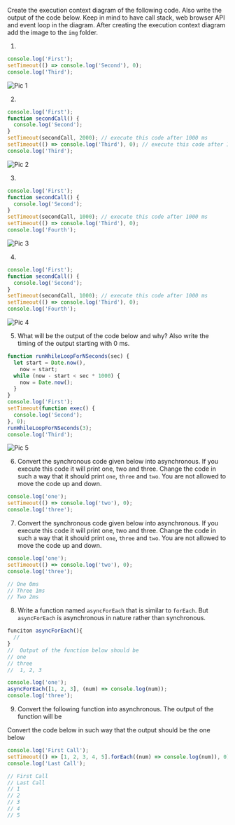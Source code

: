 Create the execution context diagram of the following code. Also write the output of the code below. Keep in mind to have call stack, web browser API and event loop in the diagram. After creating the execution context diagram add the image to the `img` folder.

1.

```js
console.log('First');
setTimeout(() => console.log('Second'), 0);
console.log('Third');
```

![Pic 1](../img/first.jpeg)

2.

```js
console.log('First');
function secondCall() {
  console.log('Second');
}
setTimeout(secondCall, 2000); // execute this code after 1000 ms
setTimeout(() => console.log('Third'), 0); // execute this code after 1000 ms
console.log('Third');
```

![Pic 2](../img/second.jpeg)

3.

```js
console.log('First');
function secondCall() {
  console.log('Second');
}
setTimeout(secondCall, 1000); // execute this code after 1000 ms
setTimeout(() => console.log('Third'), 0);
console.log('Fourth');
```

![Pic 3](../img/third.jpeg)

4.

```js
console.log('First');
function secondCall() {
  console.log('Second');
}
setTimeout(secondCall, 1000); // execute this code after 1000 ms
setTimeout(() => console.log('Third'), 0);
console.log('Fourth');
```

![Pic 4](../img/fourth.jpeg)

5. What will be the output of the code below and why? Also write the timing of the output starting with 0 ms.

```js
function runWhileLoopForNSeconds(sec) {
  let start = Date.now(),
    now = start;
  while (now - start < sec * 1000) {
    now = Date.now();
  }
}
console.log('First');
setTimeout(function exec() {
  console.log('Second');
}, 0);
runWhileLoopForNSeconds(3);
console.log('Third');
```

![Pic 5](../img/fifth.jpeg)

6. Convert the synchronous code given below into asynchronous. If you execute this code it will print one, two and three. Change the code in such a way that it should print `one`, `three` and `two`. You are not allowed to move the code up and down.

```js
console.log('one');
setTimeout(() => console.log('two'), 0);
console.log('three');
```

7. Convert the synchronous code given below into asynchronous. If you execute this code it will print one, two and three. Change the code in such a way that it should print `one`, `three` and `two`. You are not allowed to move the code up and down.

```js
console.log('one');
setTimeout(() => console.log('two'), 0);
console.log('three');

// One 0ms
// Three 1ms
// Two 2ms
```

8. Write a function named `asyncForEach` that is similar to `forEach`. But `asyncForEach` is asynchronous in nature rather than synchronous.

```js
funciton asyncForEach(){
  //
}
//  Output of the function below should be
// one
// three
//  1, 2, 3

console.log('one');
asyncForEach([1, 2, 3], (num) => console.log(num));
console.log('three');
```

9. Convert the following function into asynchronous. The output of the function will be

<!-- First Call -->
<!-- 1, 2, 3, 4, 5 -->
<!-- Last Call -->

Convert the code below in such way that the output should be the one below

<!-- First Call -->
<!-- Last Call -->
<!-- 1, 2, 3, 4, 5 -->

```js
console.log('First Call');
setTimeout(() => [1, 2, 3, 4, 5].forEach((num) => console.log(num)), 0);
console.log('Last Call');

// First Call
// Last Call
// 1
// 2
// 3
// 4
// 5
```
